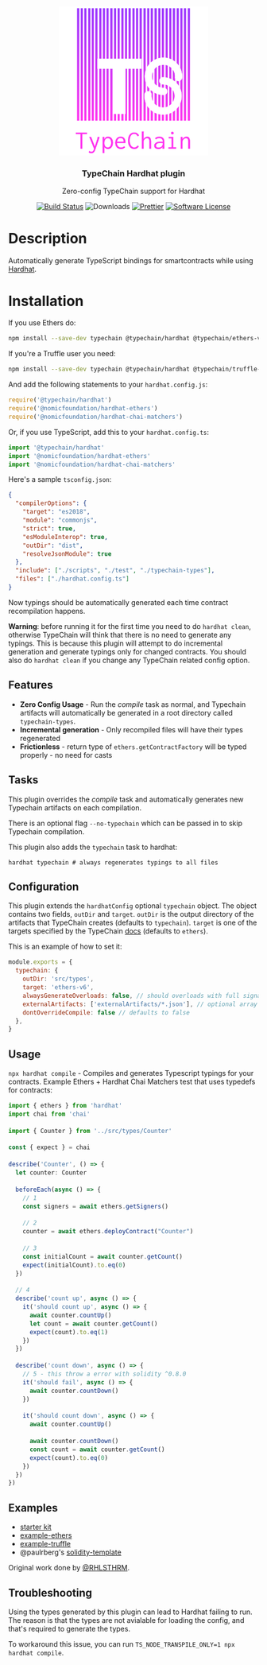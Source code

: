<p align="center">
  <img src="https://github.com/Neufund/TypeChain/blob/d82f3cc644a11e22ca8e42505c16f035e2f2555d/docs/images/typechain-logo.png?raw=true" width="300" alt="TypeChain">
  <h3 align="center">TypeChain Hardhat plugin</h3>
  <p align="center">Zero-config TypeChain support for Hardhat</p>

  <p align="center">
    <a href="https://github.com/ethereum-ts/TypeChain/actions"><img alt="Build Status" src="https://github.com/ethereum-ts/TypeChain/workflows/CI/badge.svg"></a>
    <img alt="Downloads" src="https://img.shields.io/npm/dm/typechain.svg">
    <a href="https://github.com/prettier/prettier"><img alt="Prettier" src="https://img.shields.io/badge/code_style-prettier-ff69b4.svg"></a>
    <a href="/package.json"><img alt="Software License" src="https://img.shields.io/badge/license-MIT-brightgreen.svg?style=flat-square"></a>
  </p>
</p>

# Description

Automatically generate TypeScript bindings for smartcontracts while using [Hardhat](https://hardhat.org/).

# Installation

If you use Ethers do:

```bash
npm install --save-dev typechain @typechain/hardhat @typechain/ethers-v6
```

If you're a Truffle user you need:

```bash
npm install --save-dev typechain @typechain/hardhat @typechain/truffle-v5
```

And add the following statements to your `hardhat.config.js`:

```javascript
require('@typechain/hardhat')
require('@nomicfoundation/hardhat-ethers')
require('@nomicfoundation/hardhat-chai-matchers')
```

Or, if you use TypeScript, add this to your `hardhat.config.ts`:

```typescript
import '@typechain/hardhat'
import '@nomicfoundation/hardhat-ethers'
import '@nomicfoundation/hardhat-chai-matchers'
```

Here's a sample `tsconfig.json`:

```json
{
  "compilerOptions": {
    "target": "es2018",
    "module": "commonjs",
    "strict": true,
    "esModuleInterop": true,
    "outDir": "dist",
    "resolveJsonModule": true
  },
  "include": ["./scripts", "./test", "./typechain-types"],
  "files": ["./hardhat.config.ts"]
}
```

Now typings should be automatically generated each time contract recompilation happens.

**Warning**: before running it for the first time you need to do `hardhat clean`, otherwise TypeChain will think that
there is no need to generate any typings. This is because this plugin will attempt to do incremental generation and
generate typings only for changed contracts. You should also do `hardhat clean` if you change any TypeChain related
config option.

## Features

- **Zero Config Usage** - Run the _compile_ task as normal, and Typechain artifacts will automatically be generated in a
  root directory called `typechain-types`.
- **Incremental generation** - Only recompiled files will have their types regenerated
- **Frictionless** - return type of `ethers.getContractFactory` will be typed properly - no need for casts

## Tasks

This plugin overrides the _compile_ task and automatically generates new Typechain artifacts on each compilation.

There is an optional flag `--no-typechain` which can be passed in to skip Typechain compilation.

This plugin also adds the `typechain` task to hardhat:

```
hardhat typechain # always regenerates typings to all files
```

## Configuration

This plugin extends the `hardhatConfig` optional `typechain` object. The object contains two fields, `outDir` and
`target`. `outDir` is the output directory of the artifacts that TypeChain creates (defaults to `typechain`). `target`
is one of the targets specified by the TypeChain [docs](https://github.com/ethereum-ts/TypeChain#cli) (defaults to
`ethers`).

This is an example of how to set it:

```js
module.exports = {
  typechain: {
    outDir: 'src/types',
    target: 'ethers-v6',
    alwaysGenerateOverloads: false, // should overloads with full signatures like deposit(uint256) be generated always, even if there are no overloads?
    externalArtifacts: ['externalArtifacts/*.json'], // optional array of glob patterns with external artifacts to process (for example external libs from node_modules)
    dontOverrideCompile: false // defaults to false
  },
}
```

## Usage

`npx hardhat compile` - Compiles and generates Typescript typings for your contracts. Example Ethers + Hardhat Chai Matchers test that
uses typedefs for contracts:

```ts
import { ethers } from 'hardhat'
import chai from 'chai'

import { Counter } from '../src/types/Counter'

const { expect } = chai

describe('Counter', () => {
  let counter: Counter

  beforeEach(async () => {
    // 1
    const signers = await ethers.getSigners()

    // 2
    counter = await ethers.deployContract("Counter")

    // 3
    const initialCount = await counter.getCount()
    expect(initialCount).to.eq(0)
  })

  // 4
  describe('count up', async () => {
    it('should count up', async () => {
      await counter.countUp()
      let count = await counter.getCount()
      expect(count).to.eq(1)
    })
  })

  describe('count down', async () => {
    // 5 - this throw a error with solidity ^0.8.0
    it('should fail', async () => {
      await counter.countDown()
    })

    it('should count down', async () => {
      await counter.countUp()

      await counter.countDown()
      const count = await counter.getCount()
      expect(count).to.eq(0)
    })
  })
})
```

## Examples

- [starter kit](https://github.com/rhlsthrm/typescript-solidity-dev-starter-kit)
- [example-ethers](https://github.com/ethereum-ts/TypeChain/tree/master/examples/hardhat)
- [example-truffle](https://github.com/ethereum-ts/TypeChain/tree/master/examples/hardhat-truffle-v5)
- @paulrberg's [solidity-template](https://github.com/paulrberg/solidity-template)

Original work done by [@RHLSTHRM](https://twitter.com/RHLSTHRM).

## Troubleshooting

Using the types generated by this plugin can lead to Hardhat failing to run. The reason is that the types are not
avialable for loading the config, and that's required to generate the types.

To workaround this issue, you can run `TS_NODE_TRANSPILE_ONLY=1 npx hardhat compile`.
